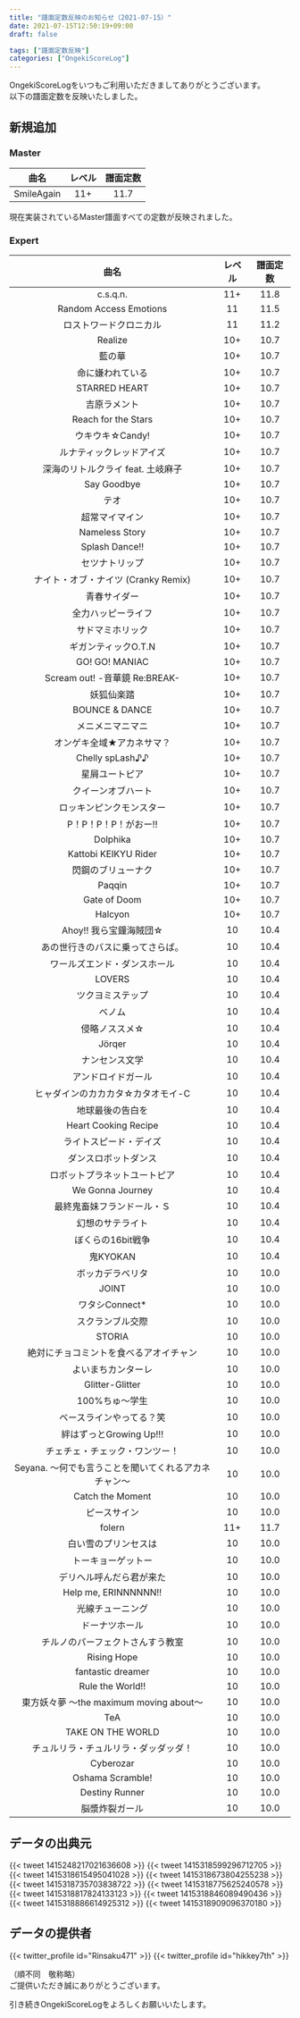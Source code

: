 ```yaml
---
title: "譜面定数反映のお知らせ（2021-07-15）"
date: 2021-07-15T12:50:19+09:00
draft: false

tags: ["譜面定数反映"]
categories: ["OngekiScoreLog"]
---
```


OngekiScoreLogをいつもご利用いただきましてありがとうございます。  
以下の譜面定数を反映いたしました。

<!--more-->

## 新規追加

### Master

| 曲名 | レベル | 譜面定数 |
|:-:|:-:|:-:|
| SmileAgain | 11+ | 11.7 |

現在実装されているMaster譜面すべての定数が反映されました。

### Expert

| 曲名 | レベル | 譜面定数 |
|:-:|:-:|:-:|
| c.s.q.n. | 11+ | 11.8 |
| Random Access Emotions | 11 | 11.5 |
| ロストワードクロニカル | 11 | 11.2 |
| Realize | 10+ | 10.7 |
| 藍の華 | 10+ | 10.7 |
| 命に嫌われている | 10+ | 10.7 |
| STARRED HEART | 10+ | 10.7 |
| 吉原ラメント | 10+ | 10.7 |
| Reach for the Stars | 10+ | 10.7 |
| ウキウキ☆Candy! | 10+ | 10.7 |
| ルナティックレッドアイズ | 10+ | 10.7 |
| 深海のリトルクライ feat. 土岐麻子 | 10+ | 10.7 |
| Say Goodbye | 10+ | 10.7 |
| テオ | 10+ | 10.7 |
| 超常マイマイン | 10+ | 10.7 |
| Nameless Story | 10+ | 10.7 |
| Splash Dance!! | 10+ | 10.7 |
| セツナトリップ | 10+ | 10.7 |
| ナイト・オブ・ナイツ (Cranky Remix) | 10+ | 10.7 |
| 青春サイダー | 10+ | 10.7 |
| 全力ハッピーライフ | 10+ | 10.7 |
| サドマミホリック | 10+ | 10.7 |
| ギガンティックO.T.N | 10+ | 10.7 |
| GO! GO! MANIAC | 10+ | 10.7 |
| Scream out! -音華鏡 Re:BREAK- | 10+ | 10.7 |
| 妖狐仙楽踏 | 10+ | 10.7 |
| BOUNCE & DANCE | 10+ | 10.7 |
| メニメニマニマニ | 10+ | 10.7 |
| オンゲキ全域★アカネサマ？ | 10+ | 10.7 |
| Chelly spLash♪♪ | 10+ | 10.7 |
| 星屑ユートピア | 10+ | 10.7 |
| クイーンオブハート | 10+ | 10.7 |
| ロッキンピンクモンスター | 10+ | 10.7 |
| P！P！P！P！がおー!! | 10+ | 10.7 |
| Dolphika | 10+ | 10.7 |
| Kattobi KEIKYU Rider | 10+ | 10.7 |
| 閃鋼のブリューナク | 10+ | 10.7 |
| Paqqin | 10+ | 10.7 |
| Gate of Doom | 10+ | 10.7 |
| Halcyon | 10+ | 10.7 |
| Ahoy!! 我ら宝鐘海賊団☆ | 10 | 10.4 |
| あの世行きのバスに乗ってさらば。 | 10 | 10.4 |
| ワールズエンド・ダンスホール | 10 | 10.4 |
| LOVERS | 10 | 10.4 |
| ツクヨミステップ | 10 | 10.4 |
| ベノム | 10 | 10.4 |
| 侵略ノススメ☆ | 10 | 10.4 |
| Jörqer | 10 | 10.4 |
| ナンセンス文学 | 10 | 10.4 |
| アンドロイドガール | 10 | 10.4 |
| ヒャダインのカカカタ☆カタオモイ-C | 10 | 10.4 |
| 地球最後の告白を | 10 | 10.4 |
| Heart Cooking Recipe | 10 | 10.4 |
| ライトスピード・デイズ | 10 | 10.4 |
| ダンスロボットダンス | 10 | 10.4 |
| ロボットプラネットユートピア | 10 | 10.4 |
| We Gonna Journey | 10 | 10.4 |
| 最終鬼畜妹フランドール・Ｓ | 10 | 10.4 |
| 幻想のサテライト | 10 | 10.4 |
| ぼくらの16bit戦争 | 10 | 10.4 |
| 鬼KYOKAN | 10 | 10.4 |
| ボッカデラベリタ | 10 | 10.0 |
| JOINT | 10 | 10.0 |
| ワタシConnect* | 10 | 10.0 |
| スクランブル交際 | 10 | 10.0 |
| STORIA | 10 | 10.0 |
| 絶対にチョコミントを食べるアオイチャン | 10 | 10.0 |
| よいまちカンターレ | 10 | 10.0 |
| Glitter-Glitter | 10 | 10.0 |
| 100%ちゅ～学生 | 10 | 10.0 |
| ベースラインやってる？笑 | 10 | 10.0 |
| 絆はずっとGrowing Up!!! | 10 | 10.0 |
| チェチェ・チェック・ワンツー！ | 10 | 10.0 |
| Seyana. ～何でも言うことを聞いてくれるアカネチャン～ | 10 | 10.0 |
| Catch the Moment | 10 | 10.0 |
| ピースサイン | 10 | 10.0 |
| folern | 11+ | 11.7 |
| 白い雪のプリンセスは | 10 | 10.0 |
| トーキョーゲットー | 10 | 10.0 |
| デリヘル呼んだら君が来た | 10 | 10.0 |
| Help me, ERINNNNNN!! | 10 | 10.0 |
| 光線チューニング | 10 | 10.0 |
| ドーナツホール | 10 | 10.0 |
| チルノのパーフェクトさんすう教室 | 10 | 10.0 |
| Rising Hope | 10 | 10.0 |
| fantastic dreamer | 10 | 10.0 |
| Rule the World!! | 10 | 10.0 |
| 東方妖々夢 ～the maximum moving about～ | 10 | 10.0 |
| TeA | 10 | 10.0 |
| TAKE ON THE WORLD | 10 | 10.0 |
| チュルリラ・チュルリラ・ダッダッダ！ | 10 | 10.0 |
| Cyberozar | 10 | 10.0 |
| Oshama Scramble! | 10 | 10.0 |
| Destiny Runner | 10 | 10.0 |
| 脳漿炸裂ガール | 10 | 10.0 |

## データの出典元

{{< tweet 1415248217021636608 >}}
{{< tweet 1415318599296712705 >}}
{{< tweet 1415318615495041028 >}}
{{< tweet 1415318673804255238 >}}
{{< tweet 1415318735703838722 >}}
{{< tweet 1415318775625240578 >}}
{{< tweet 1415318817824133123 >}}
{{< tweet 1415318846089490436 >}}
{{< tweet 1415318886614925312 >}}
{{< tweet 1415318909096370180 >}}

## データの提供者

{{< twitter_profile id="Rinsaku471" >}}
{{< twitter_profile id="hikkey7th" >}}

（順不同　敬称略）  
ご提供いただき誠にありがとうございます。

引き続きOngekiScoreLogをよろしくお願いいたします。

